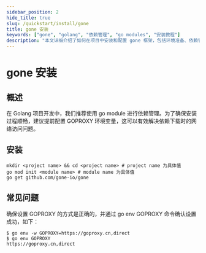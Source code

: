 ```yaml
---
sidebar_position: 2
hide_title: true
slug: /quickstart/install/gone
title: gone 安装
keywords: ["gone", "golang", "依赖管理", "go modules", "安装教程"]
description: "本文详细介绍了如何在项目中安装和配置 gone 框架，包括环境准备、依赖管理以及常见问题解决方案。"
---
```


# gone 安装

## 概述​
在 Golang 项目开发中，我们推荐使用 go module 进行依赖管理。为了确保安装过程顺畅，建议提前配置 GOPROXY 环境变量，这可以有效解决依赖下载时的网络访问问题。

## 安装
```shell
mkdir <project name> && cd <project name> # project name 为具体值
go mod init <module name> # module name 为具体值
go get github.com/gone-io/gone
```

## 常见问题
确保设置 GOPROXY 的方式是正确的，并通过 go env GOPROXY 命令确认设置成功，如下：
```shell
$ go env -w GOPROXY=https://goproxy.cn,direct
$ go env GOPROXY
https://goproxy.cn,direct
```